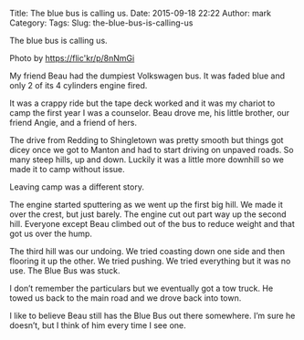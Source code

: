 Title: The blue bus is calling us.
Date: 2015-09-18 22:22
Author: mark
Category: 
Tags: 
Slug: the-blue-bus-is-calling-us

The blue bus is calling us.

Photo by [https://flic'kr/p/8nNmGi](https://flic.kr/p/8nNmGi)

My friend Beau had the dumpiest Volkswagen bus. It was faded blue and only 2 of its 4 cylinders engine fired.

It was a crappy ride but the tape deck worked and it was my chariot to camp the first year I was a counselor. Beau drove me, his little brother, our friend Angie, and a friend of hers.

The drive from Redding to Shingletown was pretty smooth but things got dicey once we got to Manton and had to start driving on unpaved roads. So many steep hills, up and down. Luckily it was a little more downhill so we made it to camp without issue.

Leaving camp was a different story.

The engine started sputtering as we went up the first big hill. We made it over the crest, but just barely. The engine cut out part way up the second hill. Everyone except Beau climbed out of the bus to reduce weight and that got us over the hump.

The third hill was our undoing. We tried coasting down one side and then flooring it up the other. We tried pushing. We tried everything but it was no use. The Blue Bus was stuck.

I don’t remember the particulars but we eventually got a tow truck. He towed us back to the main road and we drove back into town.

I like to believe Beau still has the Blue Bus out there somewhere. I’m sure he doesn’t, but I think of him every time I see one.

